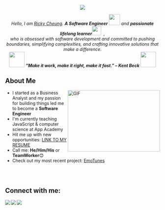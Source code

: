 <p align='center'>
<img src="https://readme-typing-svg.herokuapp.com?font=Fira+Code&size=28&duration=4000&pause=2000&width=500&height=100&lines=👋+Hello!+I+am+Ricky+Cheung+👋"></img>
</p>

<p align="center">
  <em>
    Hello, I am <a href="https://www.linkedin.com/in/wingnincheung/">Ricky Cheung</a>.
    <b>A Software Engineer</b> <img src="https://github.com/TheDudeThatCode/TheDudeThatCode/blob/master/Assets/Designer.gif" width="36px"> and <b> passionate lifelong learner</b><img src="https://github.com/TheDudeThatCode/TheDudeThatCode/blob/master/Assets/Developer.gif" width="30px">&nbsp;&nbsp,<br>who is obsessed
    with software development and committed to pushing boundaries, simplifying complexities, and crafting innovative solutions that make a difference.
  </em> 
  <br>
  <img src="https://media.giphy.com/media/gH3LO09IOiZIqePwv9/giphy.gif" width="50" /> <b><i align="center">“Make it work, make it right, make it fast.” – Kent Beck</i></b> <img src="https://media.giphy.com/media/qjqUcgIyRjsl2/giphy.gif" width="50" />
</p>


## About Me
<img align="right" alt="GIF" src="https://i.pinimg.com/originals/ef/16/e4/ef16e4e68b0d3cb81e6bb8a8c3258d7e.gif" width="300" height="200"></img>
- I started as a Business Analyst and my passion for building things led me to become a **Software Engineer**
- I'm currently teaching JavaScript & computer science at App Academy
- Hit me up with new opportunities: <a href="https://rickycheung.dev/images/Wing_Nin_Cheung_Resume.pdf">LINK TO MY RESUME</a></li>
- Call me: <b>He/Him/His</b> or <b>TeamWorker</b>😊 
- Check out my most recent project: [EmoTunes](https://github.com/WingNinCheung/EmoTunes)

<br>
</br>

## Connect with me:

<a href="https://www.linkedin.com/in/wingnincheung/" target="popup" >
  <img align="left"  src="https://img.shields.io/badge/LinkedIn-0077B5?style=for-the-badge&logo=linkedin&logoColor=white" />
</a>
<a href="https://rickycheung.dev/">
  <img src="https://img.shields.io/badge/Portfolio-%23000000.svg?style=for-the-badge&logo=firefox&logoColor=#FF7139">
</a>
<a href="mailto:rickycheung.dev@gmail.com" target="popup">
  <img align="left"src="https://img.shields.io/badge/Gmail-D14836?style=for-the-badge&logo=gmail&logoColor=white" />
</a>

<br>
</br>


<!-- 
## Languages and Tools:
<img align="right" alt="GIF" src="https://i.pinimg.com/originals/ef/16/e4/ef16e4e68b0d3cb81e6bb8a8c3258d7e.gif" width="300" height="200"></img>
![Javascript](https://img.shields.io/badge/JavaScript-F7DF1E?style=for-the-badge&logo=javascript&logoColor=black)
![Node.js](https://img.shields.io/badge/Node.js-339933?style=for-the-badge&logo=nodedotjs&logoColor=white)
![React](https://img.shields.io/badge/React-20232A?style=for-the-badge&logo=react&logoColor=61DAFB)
![Redux](https://img.shields.io/badge/Redux-593D88?style=for-the-badge&logo=redux&logoColor=white)
![Python](https://img.shields.io/badge/Python-14354C?style=for-the-badge&logo=python&logoColor=white)
![Flask](https://img.shields.io/badge/Flask-000000?style=for-the-badge&logo=flask&logoColor=white)
![Express.js](https://img.shields.io/badge/Express.js-404D59?style=for-the-badge)
![Sequelize](https://img.shields.io/badge/Sequelize-52B0E7?style=for-the-badge&logo=Sequelize&logoColor=white)
![PostgreSQL](https://img.shields.io/badge/PostgreSQL-316192?style=for-the-badge&logo=postgresql&logoColor=white)
![HTML5](https://img.shields.io/badge/HTML5-E34F26?style=for-the-badge&logo=html5&logoColor=white)
![CSS3](https://img.shields.io/badge/CSS3-1572B6?style=for-the-badge&logo=css3&logoColor=white)
![Socket.io](https://img.shields.io/badge/Socket.io-black?style=for-the-badge&logo=socket.io&badgeColor=010101)
![Docker](https://img.shields.io/badge/docker-%230db7ed.svg?style=for-the-badge&logo=docker&logoColor=white)
![Heroku](https://img.shields.io/badge/Heroku-430098?style=for-the-badge&logo=heroku&logoColor=white)
![Git](https://img.shields.io/badge/Git-F05032?style=for-the-badge&logo=git&logoColor=white)


## My Github Stats:

 <p align="left" >
 
 <a href="#">
 <img alt="Ricky's Top Languages" height="170px"src="https://github-readme-stats.vercel.app/api/top-langs/?username=WingNinCheung&langs_count=6&count_private=true&show_icons=true&layout=compact&hide_border=false&bg_color=0D1117&theme=react"></a>


 </p>
 <a href="#"><img  alt="Ricky's streak" height="170px" src="https://github-readme-streak-stats.herokuapp.com/?user=WingNinCheung&hide_border=false&stroke=0000&theme=tokyonight"></a>
 -->

